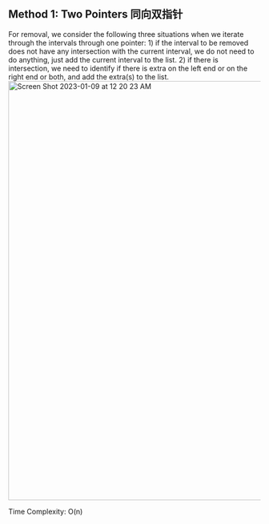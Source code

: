 ## Method 1: Two Pointers 同向双指针

For removal, we consider the following three situations when we iterate through the intervals through one pointer: 1) if the interval to be removed does not 
have any intersection with the current interval, we do not need to do anything, just add the current interval to the list. 2) if there is intersection, we 
need to identify if there is extra on the left end or on the right end or both, and add the extra(s) to the list.
<img width="837" alt="Screen Shot 2023-01-09 at 12 20 23 AM" src="https://user-images.githubusercontent.com/106039830/211250611-36918581-3f81-4bec-9393-cf7ed1d6f631.png">



Time Complexity: O(n)

